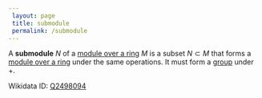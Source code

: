 ```yaml
---
 layout: page
 title: submodule
 permalink: /submodule
---
```

A **submodule** $N$ of a [module over a ring](https://defsmath.github.io/DefsMath/module_over_a_ring) $M$ is a subset $N\subset M$ that forms a [module over a ring](https://defsmath.github.io/DefsMath/module_over_a_ring) under the same operations. It must form a [group](https://defsmath.github.io/DefsMath/group) under $+$.

Wikidata ID: [Q2498094](https://www.wikidata.org/wiki/Q2498094)